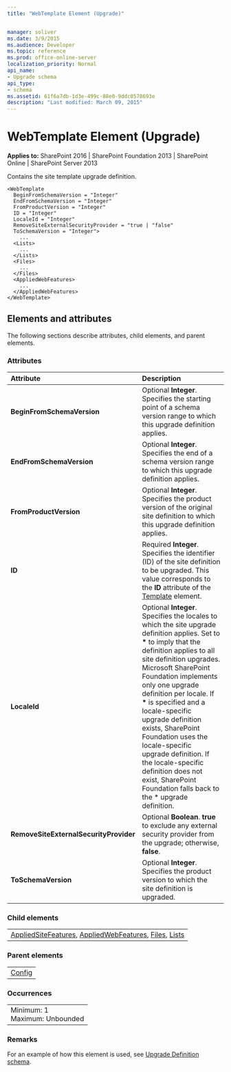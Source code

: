 ```yaml
---
title: "WebTemplate Element (Upgrade)"


manager: soliver
ms.date: 3/9/2015
ms.audience: Developer
ms.topic: reference
ms.prod: office-online-server
localization_priority: Normal
api_name:
- Upgrade schema
api_type:
- schema
ms.assetid: 61f6a7db-1d3e-499c-88e0-9ddc0578693e
description: "Last modified: March 09, 2015"
---
```


# WebTemplate Element (Upgrade)

 
  
 **Applies to:** SharePoint 2016 | SharePoint Foundation 2013 | SharePoint Online | SharePoint Server 2013
  
Contains the site template upgrade definition.
  
```
<WebTemplate 
  BeginFromSchemaVersion = "Integer"
  EndFromSchemaVersion = "Integer"
  FromProductVersion = "Integer"
  ID = "Integer"
  LocaleId = "Integer"
  RemoveSiteExternalSecurityProvider = "true | "false"
  ToSchemaVersion = "Integer">
    ...
  <Lists>
    ...
  </Lists>
  <Files>
    ...
  </Files>
  <AppliedWebFeatures>
    ...
  </AppliedWebFeatures>
</WebTemplate>
```

## Elements and attributes

The following sections describe attributes, child elements, and parent elements.

### Attributes

|**Attribute**|**Description**|
|:-----|:-----|
|**BeginFromSchemaVersion** <br/> |Optional **Integer**. Specifies the starting point of a schema version range to which this upgrade definition applies.  <br/> |
|**EndFromSchemaVersion** <br/> |Optional **Integer**. Specifies the end of a schema version range to which this upgrade definition applies.  <br/> |
|**FromProductVersion** <br/> |Optional **Integer**. Specifies the product version of the original site definition to which this upgrade definition applies.  <br/> |
|**ID** <br/> |Required **Integer**. Specifies the identifier (ID) of the site definition to be upgraded. This value corresponds to the **ID** attribute of the [Template](template-element-site.md) element.  <br/> |
|**LocaleId** <br/> |Optional **Integer**. Specifies the locales to which the site upgrade definition applies. Set to **\*** to imply that the definition applies to all site definition upgrades. Microsoft SharePoint Foundation implements only one upgrade definition per locale. If **\*** is specified and a locale-specific upgrade definition exists, SharePoint Foundation uses the locale-specific upgrade definition. If the locale-specific definition does not exist, SharePoint Foundation falls back to the * upgrade definition.  <br/> |
|**RemoveSiteExternalSecurityProvider** <br/> |Optional **Boolean**. **true** to exclude any external security provider from the upgrade; otherwise, **false**.  <br/> |
|**ToSchemaVersion** <br/> |Optional **Integer**. Specifies the product version to which the site definition is upgraded.  <br/> |
   
### Child elements

||
|:-----|
|[AppliedSiteFeatures](appliedsitefeatures-element-upgrade.md), [AppliedWebFeatures](appliedwebfeatures-element-upgrade.md), [Files](files-element-upgrade.md), [Lists](lists-element-upgrade.md)|
   
### Parent elements

||
|:-----|
|[Config](config-element-upgrade.md)|
   
### Occurrences

||
|:-----|
|Minimum: 1  <br/> Maximum: Unbounded  <br/> |
   
### Remarks

For an example of how this element is used, see [Upgrade Definition schema](upgrade-definition-schema.md).
  

